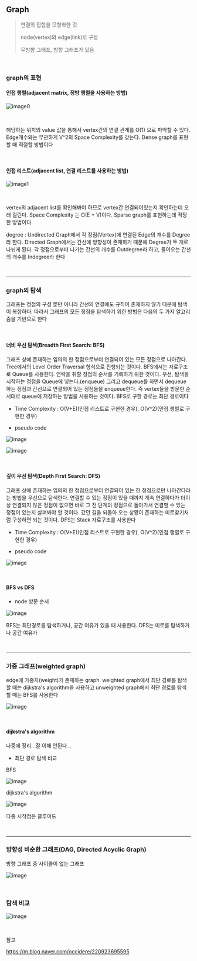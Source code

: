 ## Graph
> 연결의 집합을 모형화한 것
>
> node(vertex)와 edge(link)로 구성
>
> 무방향 그래프, 방향 그래프가 있음



</br>


### graph의 표현

#### 인접 행렬(adjacent matrix, 정방 행렬을 사용하는 방법)

![image0](./matrix.png)

</br>

해당하는 위치의 value 값을 통해서 vertex간의 연결 관계를 O(1) 으로 파악할 수 있다. Edge개수와는 무관하게 V^2의 Space Complexity를 갖는다. Dense graph를 표현할 때 적절할 방법이다



</br>

#### 인접 리스트(adjacent list, 연결 리스트를 사용하는 방법)

![image1](./list.png)



</br>

vertex의 adjacent list를 확인해봐야 하므로 vertex간 연결되어있는지 확인하는데 오래 걸린다. Space Complexity 는 O(E + V)이다. Sparse graph를 표현하는데 적당한 방법이다

degree : Undirected Graph에서 각 정점(Vertex)에 연결된 Edge의 개수를 Degree라 한다. Directed Graph에서는 간선에 방향성이 존재하기 때문에 Degree가 두 개로 나뉘게 된다. 각 정점으로부터 나가는 간선의 개수를 Outdegree라 하고, 들어오는 간선의 개수를 Indegree라 한다



</br>

-----



### graph의 탐색

그래프는 정점의 구성 뿐만 아니라 간선의 연결에도 규칙이 존재하지 않기 때문에 탐색이 복잡하다. 따라서 그래프의 모든 정점을 탐색하기 위한 방법은 다음의 두 가지 알고리즘을 기반으로 한다



</br>

#### 너비 우선 탐색(Breadth First Search: BFS)

그래프 상에 존재하는 임의의 한 정점으로부터 연결되어 있는 모든 정점으로 나아간다. Tree에서의 Level Order Traversal 형식으로 진행되는 것이다. BFS에서는 자료구조로 Queue를 사용한다. 연락을 취할 정점의 순서를 기록하기 위한 것이다. 우선, 탐색을 시작하는 정점을 Queue에 넣는다.(enqueue) 그리고 dequeue를 하면서 dequeue하는 정점과 간선으로 연결되어 있는 정점들을 enqueue한다. 즉 vertex들을 방문한 순서대로 queue에 저장하는 방법을 사용하는 것이다. BFS로 구한 경로는 최단 경로이다

* Time Complexity : O(V+E)(인접 리스트로 구현한 경우), O(V^2)(인접 행렬로 구현한 경우)

* pseudo code

![image](./BFSsub.png)

![image](BFSpseudo.png)



</br>

#### 깊이 우선 탐색(Depth First Search: DFS)

그래프 상에 존재하는 임의의 한 정점으로부터 연결되어 있는 한 정점으로만 나아간다라는 방법을 우선으로 탐색한다. 연결할 수 있는 정점이 있을 때까지 계속 연결하다가 더이상 연결되지 않은 정점이 없으면 바로 그 전 단계의 정점으로 돌아가서 연결할 수 있는 정점이 있는지 살펴봐야 할 것이다. 갔던 길을 되돌아 오는 상황이 존재하는 미로찾기처럼 구성하면 되는 것이다. DFS는 Stack 자료구조를 사용한다

* Time Complexity : O(V+E)(인접 리스트로 구현한 경우), O(V^2)(인접 행렬로 구현한 경우)

* pseudo code

![image](DFSpseudo.png)



</br>

#### BFS vs DFS

* node 방문 순서

![image](BFSVSDFS.png)

BFS는 최단경로를 탐색하거나, 공간 여유가 있을 때 사용한다. DFS는 미로를 탐색하거나 공간 여유가



</br>

-----



### 가중 그래프(weighted graph)

edge에 가중치(weight)가 존재하는 graph. weighted graph에서 최단 경로를 탐색 할 때는 dijkstra's algorithm을 사용하고 unweighted graph에서 최단 경로를 탐색 할 때는 BFS를 사용한다

![image](weighted.png)



</br>

#### dijkstra's algorithm

나중에 정리...잘 이해 안된다...

* 최단 경로 탐색 비교

BFS

![image](shortByBFS.png)

dijkstra's algorithm


![image](shortByDijkstra.png)

다중 시작점은 클루이드



</br>

-----



### 방향성 비순환 그래프(DAG, Directed Acyclic Graph)

방향 그래프 중 사이클이 없는 그래프

![image](./dag.png)



</br>

### 탐색 비교

![image](comparison.png)



</br>

참고

https://m.blog.naver.com/occidere/220923695595
